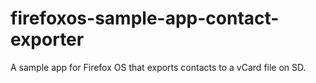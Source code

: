 firefoxos-sample-app-contact-exporter
=====================================

A sample app for Firefox OS that exports contacts to a vCard file on SD.
